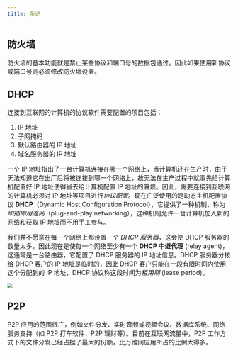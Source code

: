 ```yaml
---
title: 杂记
---
```

## 防火墙

防火墙的基本功能就是禁止某些协议和端口号的数据包通过。因此如果使用新协议或端口号则必须修改防火墙设置。

## DHCP

连接到互联网的计算机的协议软件需要配置的项目包括：

1. IP 地址
2. 子网掩码
3. 默认路由器的 IP 地址
4. 域名服务器的 IP 地址

一个 IP 地址指出了一台计算机连接在哪一个网络上，当计算机还在生产时，由于无法知道它在出厂后将被连接到哪一个网络上，故无法在生产过程中就事先给计算机配置好 IP 地址使得省去给计算机配置 IP 地址的麻烦。因此，需要连接到互联网的计算机必须对 IP 地址等项目进行*协议配置*。现在广泛使用的是动态主机配置协议 **DHCP**（Dynamic Host Configuration Protocol），它提供了一种机制，称为*即插即用连网*（plug-and-play networking），这种机制允许一台计算机加入新的网络和获取 IP 地址而不用手工参与。

我们并不愿意在每一个网络上都设置一个 *DHCP 服务器*，这会使 DHCP 服务器的数量太多。因此现在是使每一个网络至少有一个 **DHCP 中继代理** (relay agent)，这通常是一台路由器，它配置了 DHCP 服务器的 IP 地址信息。DHCP 服务器分拨给 DHCP 客户的 IP 地址是临时的，因此 DHCP 客户只能在一段有限时间内使用这个分配到的 IP 地址，DHCP 协议称这段时间为*租用期* (lease period)。

<img src="https://figure-bed.chua-n.com/杂技/计算机网络/64.png" style="zoom:67%;" />

## P2P

P2P 应用的范围很广，例如文件分发、实时音频或视频会议、数据库系统、网络服务支持（如 P2P 打车软件、P2P 理财等）。目前在互联网流量中，P2P 工作方式下的文件分发已经占据了最大的份额，比万维网应用所占的比例大得多。